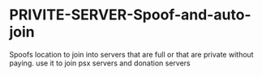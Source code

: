 # PRIVITE-SERVER-Spoof-and-auto-join
Spoofs location to join into servers that are full or that are private without paying.   use it to join psx servers and donation servers
